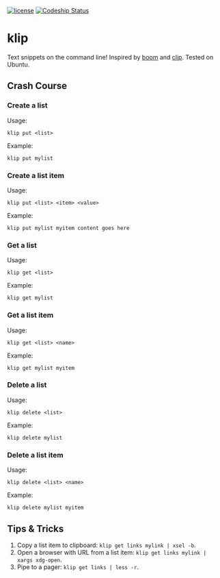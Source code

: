 [![license](http://img.shields.io/badge/license-MIT-green.svg?style=flat-square)](https://github.com/iromli/klip/blob/master/LICENSE)
[![Codeship Status](https://img.shields.io/codeship/17858620-82a6-0132-4836-72ed2dde02fa.svg?style=flat-square&label=codeship)](https://codeship.com/projects/57913)

# klip

Text snippets on the command line! Inspired by [boom](https://github.com/holman/boom) and [clip](https://github.com/silent1mezzo/clip). Tested on Ubuntu.

## Crash Course

### Create a list

Usage:

    klip put <list>

Example:

    klip put mylist

### Create a list item

Usage:

    klip put <list> <item> <value>

Example:

    klip put mylist myitem content goes here

### Get a list

Usage:

    klip get <list>

Example:

    klip get mylist

### Get a list item

Usage:

    klip get <list> <name>

Example:

    klip get mylist myitem

### Delete a list

Usage:

    klip delete <list>

Example:

    klip delete mylist

### Delete a list item

Usage:

    klip delete <list> <name>

Example:

    klip delete mylist myitem

## Tips & Tricks

1. Copy a list item to clipboard: `klip get links mylink | xsel -b`.
2. Open a browser with URL from a list item: `klip get links mylink | xargs xdg-open`.
3. Pipe to a pager: `klip get links | less -r`.
